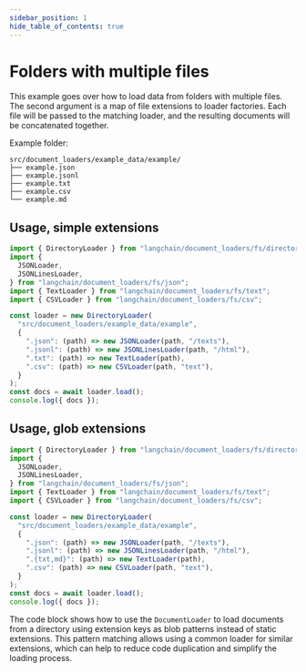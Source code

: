 ```yaml
---
sidebar_position: 1
hide_table_of_contents: true
---
```


# Folders with multiple files

This example goes over how to load data from folders with multiple files. The second argument is a map of file extensions to loader factories. Each file will be passed to the matching loader, and the resulting documents will be concatenated together.

Example folder:

```text
src/document_loaders/example_data/example/
├── example.json
├── example.jsonl
├── example.txt
├── example.csv
└── example.md
```

## Usage, simple extensions

```typescript
import { DirectoryLoader } from "langchain/document_loaders/fs/directory";
import {
  JSONLoader,
  JSONLinesLoader,
} from "langchain/document_loaders/fs/json";
import { TextLoader } from "langchain/document_loaders/fs/text";
import { CSVLoader } from "langchain/document_loaders/fs/csv";

const loader = new DirectoryLoader(
  "src/document_loaders/example_data/example",
  {
    ".json": (path) => new JSONLoader(path, "/texts"),
    ".jsonl": (path) => new JSONLinesLoader(path, "/html"),
    ".txt": (path) => new TextLoader(path),
    ".csv": (path) => new CSVLoader(path, "text"),
  }
);
const docs = await loader.load();
console.log({ docs });
```

## Usage, glob extensions

```typescript
import { DirectoryLoader } from "langchain/document_loaders/fs/directory";
import {
  JSONLoader,
  JSONLinesLoader,
} from "langchain/document_loaders/fs/json";
import { TextLoader } from "langchain/document_loaders/fs/text";
import { CSVLoader } from "langchain/document_loaders/fs/csv";

const loader = new DirectoryLoader(
  "src/document_loaders/example_data/example",
  {
    ".json": (path) => new JSONLoader(path, "/texts"),
    ".jsonl": (path) => new JSONLinesLoader(path, "/html"),
    ".{txt,md}": (path) => new TextLoader(path),
    ".csv": (path) => new CSVLoader(path, "text"),
  }
);
const docs = await loader.load();
console.log({ docs });
```

The code block shows how to use the `DocumentLoader` to load documents from a directory using extension keys as blob patterns instead of static extensions. This pattern matching allows using a common loader for similar extensions, which can help to reduce code duplication and simplify the loading process.
